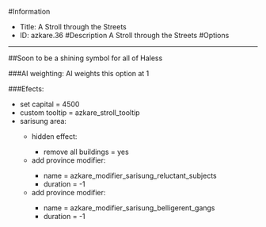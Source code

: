 #Information
 - Title: A Stroll through the Streets
 - ID: azkare.36
#Description
A Stroll through the Streets
#Options

___
##Soon to be a shining symbol for all of Haless

###AI weighting:
AI weights this option at 1


###Efects:<ul><li>set capital = 4500</li><li>custom tooltip = azkare_stroll_tooltip</li><li>sarisung area:</li><ul><li>hidden effect:</li><ul><li>remove all buildings = yes</li></ul><li>add province modifier:</li><ul><li>name = azkare_modifier_sarisung_reluctant_subjects</li><li>duration = -1</li></ul><li>add province modifier:</li><ul><li>name = azkare_modifier_sarisung_belligerent_gangs</li><li>duration = -1</li></ul></ul></ul>
